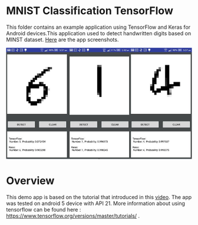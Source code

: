 # MNIST Classification TensorFlow
This folder contains an example application using TensorFlow and Keras for Android devices.This application used to detect handwritten digits
based on MINST dataset.
[Here](https://github.com/maidaly/Android_Apps/tree/master/Images/TensorFlow%20App%20Screenshots) are the app screenshots. 

![Image](https://github.com/maidaly/Machine-Learning/blob/master/android%20apps/Images/minst_digit_demo.JPG)

# Overview
This demo app is based on the tutorial that introduced in this [video](https://www.youtube.com/watch?v=kFWKdLOxykE). 
The app was tested on android 5 device with API 21.
More information about using tensorflow can be found here : https://www.tensorflow.org/versions/master/tutorials/ .
